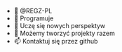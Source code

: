 - 👋 @REGZ-PL
- 👀 Programuje
- 🌱 Uczę się nowych perspektyw
- 💞️ Możemy tworzyć projekty razem
- 📫 Kontaktuj się przez github

<!---
REGZ-PL/REGZ-PL is a ✨ special ✨ repository because its `README.md` (this file) appears on your GitHub profile.
You can click the Preview link to take a look at your changes.
--->
